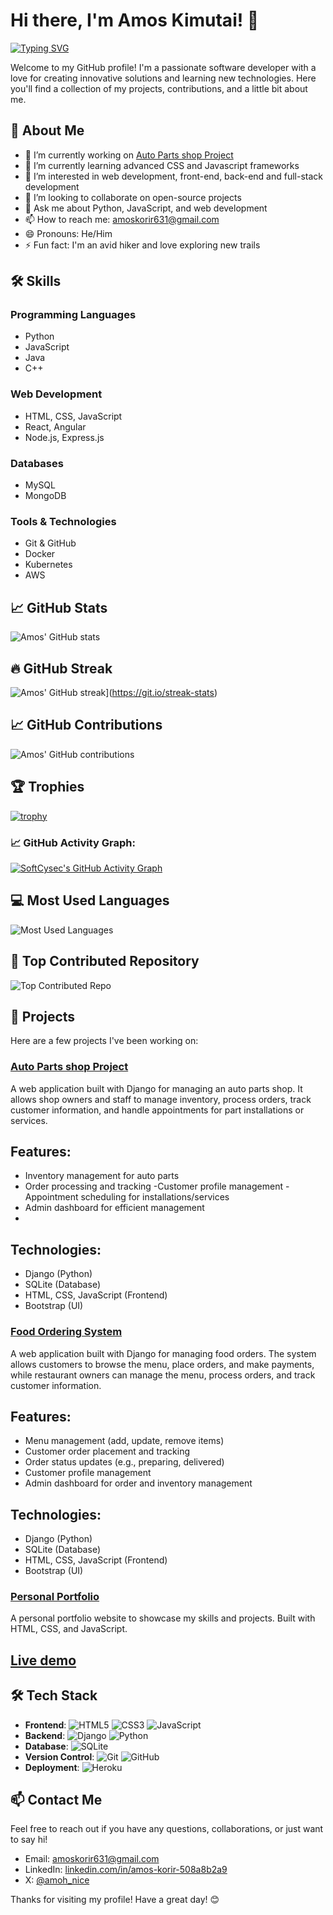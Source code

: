 <!---
amohnice/amohnice is a ✨ special ✨ repository because its `README.md` (this file) appears on your GitHub profile.
You can click the Preview link to take a look at your changes.
--->
# Hi there, I'm Amos Kimutai! 👋

[![Typing SVG](https://readme-typing-svg.demolab.com?font=Dancing+Script&weight=900&size=24&duration=3000&pause=840&color=F8F8F8FF&background=000000FF&vCenter=true&width=1000&height=83&lines=Hello%2C+This+is+Dedan+Okware;I'm+a+passionate+Software+Engineer;Interested+in+learning+new+technologies+in+tech)](https://git.io/typing-svg)

Welcome to my GitHub profile! I'm a passionate software developer with a love for creating innovative solutions and learning new technologies. Here you'll find a collection of my projects, contributions, and a little bit about me.

## 🚀 About Me

- 🔭 I’m currently working on [Auto Parts shop Project](https://github.com/amohnice/Auto-Parts-shop)
- 🌱 I’m currently learning advanced CSS and Javascript frameworks
- 👀 I’m interested in web development, front-end, back-end and full-stack development
- 👯 I’m looking to collaborate on open-source projects
- 💬 Ask me about Python, JavaScript, and web development
- 📫 How to reach me: [amoskorir631@gmail.com](mailto:amoskorir631@gmail.com)
- 😄 Pronouns: He/Him
- ⚡ Fun fact: I'm an avid hiker and love exploring new trails

## 🛠️ Skills

### Programming Languages
- Python
- JavaScript
- Java
- C++

### Web Development
- HTML, CSS, JavaScript
- React, Angular
- Node.js, Express.js

### Databases
- MySQL
- MongoDB

### Tools & Technologies
- Git & GitHub
- Docker
- Kubernetes
- AWS

## 📈 GitHub Stats

![Amos' GitHub stats](https://github-readme-stats.vercel.app/api?username=amohnice&show_icons=true&theme=radical)

## 🔥 GitHub Streak

![Amos' GitHub streak](https://github-readme-streak-stats.herokuapp.com?user=amohnice&theme=radical&hide_border=true)](https://git.io/streak-stats)

## 📈 GitHub Contributions

![Amos' GitHub contributions](https://ghchart.rshah.org/amohnice?bg=181717)

## 🏆 Trophies
[![trophy](https://github-profile-trophy.vercel.app/?username=amohnice&theme=onedark)](https://github.com/ryo-ma/github-profile-trophy)

### 📈 GitHub Activity Graph:
[![SoftCysec's GitHub Activity Graph](https://github-readme-activity-graph.vercel.app/graph?username=amohnice)](https://github.com/amohnice)

## 💻 Most Used Languages

![Most Used Languages](https://github-readme-stats.vercel.app/api/top-langs/?username=amohnice&langs_count=6&layout=compact&theme=tokyonight)

## 📌 Top Contributed Repository

![Top Contributed Repo](https://github-readme-stats.vercel.app/api/pin/?username=amohnice&repo=Auto-Parts-shop&theme=radical)

## 📂 Projects

Here are a few projects I've been working on:

### [Auto Parts shop Project](https://github.com/amohnice/Auto-Parts-shop)
A web application built with Django for managing an auto parts shop. It allows shop owners and staff to manage inventory, process orders, track customer information, and handle appointments for part installations or services.

## Features:
- Inventory management for auto parts
- Order processing and tracking
-Customer profile management
-Appointment scheduling for installations/services
- Admin dashboard for efficient management
- 
## Technologies:
- Django (Python)
- SQLite (Database)
- HTML, CSS, JavaScript (Frontend)
- Bootstrap (UI)

### [Food Ordering System](https://github.com/amohnice/Food_Ordering_System)
A web application built with Django for managing food orders. The system allows customers to browse the menu, place orders, and make payments, while restaurant owners can manage the menu, process orders, and track customer information.

## Features:
- Menu management (add, update, remove items)
- Customer order placement and tracking
- Order status updates (e.g., preparing, delivered)
- Customer profile management
- Admin dashboard for order and inventory management

## Technologies:
- Django (Python)
- SQLite (Database)
- HTML, CSS, JavaScript (Frontend)
- Bootstrap (UI)

### [Personal Portfolio](https://github.com/amohnice/amohnice.github.io)
A personal portfolio website to showcase my skills and projects. Built with HTML, CSS, and JavaScript.
## [Live demo](https://amohnice.github.io/)

## 🛠️ Tech Stack

- **Frontend**: ![HTML5](https://img.shields.io/badge/HTML5-E34F26?style=flat&logo=html5&logoColor=white) ![CSS3](https://img.shields.io/badge/CSS3-1572B6?style=flat&logo=css3&logoColor=white) ![JavaScript](https://img.shields.io/badge/JavaScript-F7DF1E?style=flat&logo=javascript&logoColor=black)
- **Backend**: ![Django](https://img.shields.io/badge/Django-092D40?style=flat&logo=django&logoColor=white) ![Python](https://img.shields.io/badge/Python-3776AB?style=flat&logo=python&logoColor=white)
- **Database**: ![SQLite](https://img.shields.io/badge/SQLite-003B57?style=flat&logo=sqlite&logoColor=white)
- **Version Control**: ![Git](https://img.shields.io/badge/Git-F05032?style=flat&logo=git&logoColor=white) ![GitHub](https://img.shields.io/badge/GitHub-181717?style=flat&logo=github&logoColor=white)
- **Deployment**: ![Heroku](https://img.shields.io/badge/Heroku-430098?style=flat&logo=heroku&logoColor=white)

## 📫 Contact Me

Feel free to reach out if you have any questions, collaborations, or just want to say hi!

- Email: [amoskorir631@gmail.com](mailto:amoskorir631@gmail.com)
- LinkedIn: [linkedin.com/in/amos-korir-508a8b2a9](www.linkedin.com/in/amos-korir-508a8b2a9)
- X: [@amoh_nice](https://x.com/amoh_nice)

Thanks for visiting my profile! Have a great day! 😊
